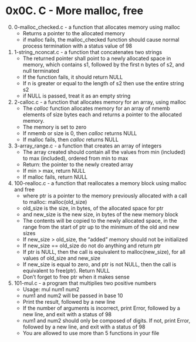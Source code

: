 # 0x0C. C - More malloc, free

0. 0-malloc_checked.c - a function that allocates memory using malloc
	* Returns a pointer to the allocated memory
	* if malloc fails, the malloc_checked function should cause normal process termination with a status value of 98
1. 1-string_nconcat.c - a function that concatenates two strings
	* The returned pointer shall point to a newly allocated space in memory, which contains s1, followed by the first n bytes of s2, and null terminated
	* If the function fails, it should return NULL
	* If n is greater or equal to the length of s2 then use the entire string s2 
	* if NULL is passed, treat it as an empty string
2. 2-calloc.c - a function that allocates memory for an array, using malloc
	* The _calloc_  function allocates memory for an array of nmemb elements of size bytes each and returns a pointer to the allocated memory.
	* The memory is set to zero
	* If nmemb or size is 0, then _calloc_ returns NULL
	* If malloc fails, then _calloc_ returns NULL
3. 3-array_range.c - a function that creates an array of integers
	* The array created should contain all the values from min (included) to max (included), ordered from min to max
	* Return: the pointer to the newly created array
	* If min > max, return NULL
	* If malloc fails, return NULL
4. 100-realloc.c - a function that reallocates a memory block using malloc and free
	* where ptr is a pointer to the memory previously allocated with a call to malloc: malloc(old_size)
	* old_size is the size, in bytes, of the allocated space for ptr
	* and new_size is the new size, in bytes of the new memory block
	* The contents will be copied to the newly allocated space, in the range from the start of ptr up to the minimum of the old and new sizes
	* If new_size > old_size, the “added” memory should not be initialized
	* If new_size == old_size do not do anything and return ptr
	* If ptr is NULL, then the call is equivalent to malloc(new_size), for all values of old_size and new_size
	* If new_size is equal to zero, and ptr is not NULL, then the call is equivalent to free(ptr). Return NULL
	* Don’t forget to free ptr when it makes sense
5. 101-mul.c - a program that multiplies two positive numbers
	* Usage: mul num1 num2
	* num1 and num2 will be passed in base 10
	* Print the result, followed by a new line
	* If the number of arguments is incorrect, print Error, followed by a new line, and exit with a status of 98
	* num1 and num2 should only be composed of digits. If not, print Error, followed by a new line, and exit with a status of 98
	* You are allowed to use more than 5 functions in your file
